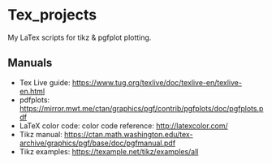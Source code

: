 # Tex_projects
My LaTex scripts for tikz & pgfplot plotting.

## Manuals
- Tex Live guide: https://www.tug.org/texlive/doc/texlive-en/texlive-en.html
- pdfplots: https://mirror.mwt.me/ctan/graphics/pgf/contrib/pgfplots/doc/pgfplots.pdf
- LaTeX color code: color code reference: http://latexcolor.com/
- Tikz manual: https://ctan.math.washington.edu/tex-archive/graphics/pgf/base/doc/pgfmanual.pdf
- Tikz examples: https://texample.net/tikz/examples/all

